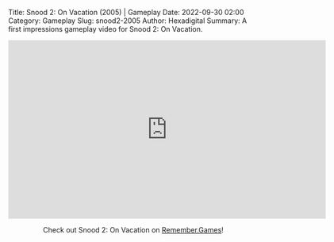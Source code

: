 Title: Snood 2: On Vacation (2005) | Gameplay
Date: 2022-09-30 02:00
Category: Gameplay
Slug: snood2-2005
Author: Hexadigital
Summary: A first impressions gameplay video for Snood 2: On Vacation.

<center><iframe src="https://www.youtube.com/embed/1BAfPe9952M?feature=oembed" allow="accelerometer; autoplay; encrypted-media; gyroscope; picture-in-picture" width="640" height="360" frameborder="0"></iframe>

Check out Snood 2: On Vacation on [Remember.Games](https://remember.games/game/6760/snood-2-on-vacation/)!</center>

